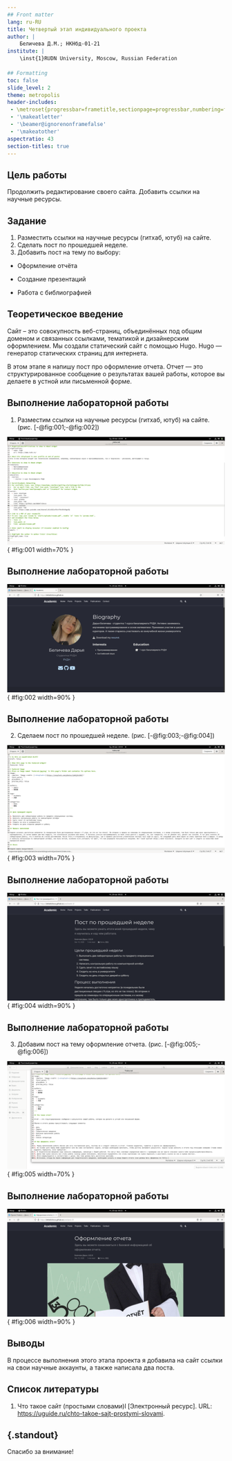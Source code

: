 ```yaml
---
## Front matter
lang: ru-RU
title: Четвертый этап индивидуального проекта
author: |
	Беличева Д.М.; НКНбд-01-21
institute: |
	\inst{1}RUDN University, Moscow, Russian Federation

## Formatting
toc: false
slide_level: 2
theme: metropolis
header-includes: 
 - \metroset{progressbar=frametitle,sectionpage=progressbar,numbering=fraction}
 - '\makeatletter'
 - '\beamer@ignorenonframefalse'
 - '\makeatother'
aspectratio: 43
section-titles: true
---
```


## Цель работы

Продолжить редактирование своего сайта. Добавить ссылки на научные ресурсы.

## Задание

1. Разместить ссылки на научные ресурсы (гитхаб, ютуб) на сайте.
2. Сделать пост по прошедшей неделе.
3. Добавить пост на тему по выбору:

- Оформление отчёта

- Создание презентаций

- Работа с библиографией

## Теоретическое введение

Сайт – это совокупность веб-страниц, объединённых под общим доменом и связанных ссылками, тематикой и дизайнерским оформлением. Мы создали статический сайт с помощью Hugo.
Hugo — генератор статических страниц для интернета.

В этом этапе я напишу пост про оформление отчета. Отчет — это структурированное сообщение о результатах вашей работы, которое вы делаете в устной или письменной форме.

## Выполнение лабораторной работы

1. Разместим ссылки на научные ресурсы (гитхаб, ютуб) на сайте.  (рис. [-@fig:001;-@fig:002])

![Добавление ссылок на научные ресурсы](image/1.png){ #fig:001 width=70% }

## Выполнение лабораторной работы

![Результат на сайте](image/2.png){ #fig:002 width=90% }

## Выполнение лабораторной работы

2. Сделаем пост по прошедшей неделе. (рис. [-@fig:003;-@fig:004])

![Текст поста по прошедшей неделе](image/3.png){ #fig:003 width=70% }

## Выполнение лабораторной работы

![Результат на сайте](image/4.png){ #fig:004 width=90% }

## Выполнение лабораторной работы

3. Добавим пост на тему оформление отчета. (рис. [-@fig:005;-@fig:006])

![Текст поста про оформление отчета](image/5.png){ #fig:005 width=70% }

## Выполнение лабораторной работы

![Результат на сайте](image/6.png){ #fig:006 width=90% }

## Выводы

В процессе выполнения этого этапа проекта я добавила на сайт ссылки на свои научные аккаунты, а также написала два поста.

## Список литературы

1. Что такое сайт (простыми словами)l [Электронный ресурс]. URL: https://uguide.ru/chto-takoe-sajt-prostymi-slovami.

## {.standout}

Спасибо за внимание!
